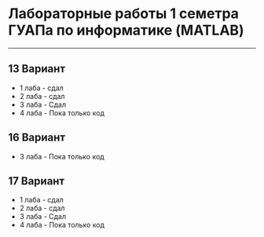 <h1>Лабораторные работы 1 семетра ГУАПа по информатике (MATLAB)</h1>
<hr>
<h2>13 Вариант</h2>
<ul>
  <li>1 лаба - сдал</li>
  <li>2 лаба - сдал</li>
  <li>3 лаба - Сдал</li>
  <li>4 лаба - Пока только код</li>
</ul>
<h2>16 Вариант</h2>
<ul>
  <li>3 лаба - Пока только код</li>
</ul>
<h2>17 Вариант</h2>
<ul>
  <li>1 лаба - сдал</li>
  <li>2 лаба - сдал</li>
  <li>3 лаба - Сдал</li>
  <li>4 лаба - Пока только код</li>
</ul>
